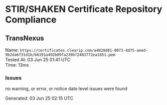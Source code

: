 # STIR/SHAKEN Certificate Repository Compliance

## TransNexus

Name: `https://certificates.clearip.com/a4028d81-0073-4d75-aeed-9b2da6f31d1b/b6191a492b09fa239bf2483772ea1851.pem`\
Tested At: 03 Jun 25 01:41 UTC\
Time: 13ms

### Issues

no warning, or error, or notice date level issues were found

Generated: 03 Jun 25 02:15 UTC